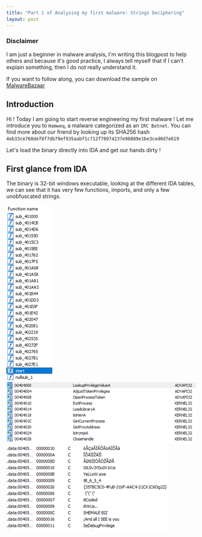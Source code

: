```yaml
---
title: "Part 1 of Analysing my first malware: Strings Deciphering"
layout: post
---
```



### Disclaimer

I am just a beginner in malware analysis, I'm writing this blogpost to help others and because
it's good practice, I always tell myself that if I can't explain something, then I
do not really understand it.


If you want to follow along, you can download the sample on [MalwareBazaar](https://bazaar.abuse.ch/sample/4eb33ce768def8f7db79ef935aabf1c712f78974237e96889e1be3ced0d7e619/)

## Introduction

Hi ! Today I am going to start reverse engineering my first malware ! Let me introduce you to 
`Hamweq`, a malware categorized as an `IRC Botnet`. You can find more about our friend by 
looking up its SHA256 hash `4eb33ce768def8f7db79ef935aabf1c712f78974237e96889e1be3ced0d7e619`

Let's load the binary directly into IDA and get our hands dirty !

## First glance from IDA

The binary is 32-bit windows executable, looking at the different IDA tables, we can see that it has very few functions, imports, and only a few unobfuscated strings.

![Defined functions table](/assets/blog-posts-part1/ss_funcs.png)
![Imports table](/assets/blog-posts-part1/ss_imports.png)
![Strings table](/assets/blog-posts-part1/ss_strings.png)
